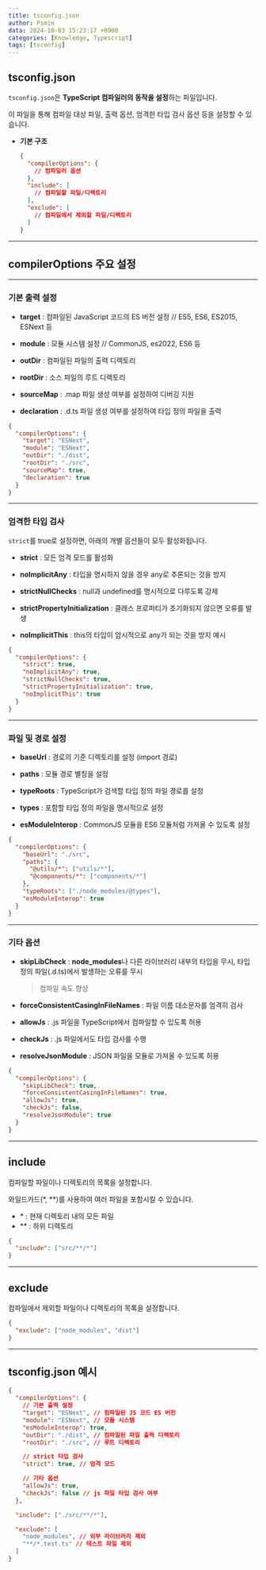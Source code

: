 ```yaml
---
title: tsconfig.json
author: Psmin
data: 2024-10-03 15:23:17 +0900
categories: [Knowledge, Typescript]
tags: [tsconfig]
---
```


## tsconfig.json

`tsconfig.json`은 **TypeScript 컴파일러의 동작을 설정**하는 파일입니다.

이 파일을 통해 컴파일 대상 파일, 출력 옵션, 엄격한 타입 검사 옵션 등을 설정할 수 있습니다.

- **기본 구조**

  ```json
  {
    "compilerOptions": {
      // 컴파일러 옵션
    },
    "include": [
      // 컴파일할 파일/디렉토리
    ],
    "exclude": [
      // 컴파일에서 제외할 파일/디렉토리
    ]
  }
  ```

---

## compilerOptions 주요 설정

---

### 기본 출력 설정

- **target** : 컴파일된 JavaScript 코드의 ES 버전 설정 // ES5, ES6, ES2015, ESNext 등

- **module** : 모듈 시스템 설정 // CommonJS, es2022, ES6 등

- **outDir** : 컴파일된 파일의 출력 디렉토리

- **rootDir** : 소스 파일의 루트 디렉토리

- **sourceMap** : .map 파일 생성 여부를 설정하여 디버깅 지원

- **declaration** : .d.ts 파일 생성 여부를 설정하여 타입 정의 파일을 출력

```json
{
  "compilerOptions": {
    "target": "ESNext",
    "module": "ESNext",
    "outDir": "./dist",
    "rootDir": "./src",
    "sourceMap": true,
    "declaration": true
  }
}
```

---

### 엄격한 타입 검사

`strict`를 true로 설정하면, 아래의 개별 옵션들이 모두 활성화됩니다.

- **strict** : 모든 엄격 모드를 활성화

- **noImplicitAny** : 타입을 명시하지 않을 경우 any로 추론되는 것을 방지

- **strictNullChecks** : null과 undefined를 명시적으로 다루도록 강제

- **strictPropertyInitialization** : 클래스 프로퍼티가 초기화되지 않으면 오류를 발생

- **noImplicitThis** : this의 타입이 암시적으로 any가 되는 것을 방지
  예시

```json
{
  "compilerOptions": {
    "strict": true,
    "noImplicitAny": true,
    "strictNullChecks": true,
    "strictPropertyInitialization": true,
    "noImplicitThis": true
  }
}
```

---

### 파일 및 경로 설정

- **baseUrl** : 경로의 기준 디렉토리를 설정 (import 경로)

- **paths** : 모듈 경로 별칭을 설정

- **typeRoots** : TypeScript가 검색할 타입 정의 파일 경로를 설정

- **types** : 포함할 타입 정의 파일을 명시적으로 설정

- **esModuleInterop** : CommonJS 모듈을 ES6 모듈처럼 가져올 수 있도록 설정

```json
{
  "compilerOptions": {
    "baseUrl": "./src",
    "paths": {
      "@utils/*": ["utils/*"],
      "@components/*": ["components/*"]
    },
    "typeRoots": ["./node_modules/@types"],
    "esModuleInterop": true
  }
}
```

---

### 기타 옵션

- **skipLibCheck** : **node_modules**나 다른 라이브러리 내부의 타입을 무시, 타입 정의 파일(.d.ts)에서 발생하는 오류를 무시

  > 컴파일 속도 향상

- **forceConsistentCasingInFileNames** : 파일 이름 대소문자를 엄격히 검사

- **allowJs** : .js 파일을 TypeScript에서 컴파일할 수 있도록 허용

- **checkJs** : .js 파일에서도 타입 검사를 수행

- **resolveJsonModule** : JSON 파일을 모듈로 가져올 수 있도록 허용

```json
{
  "compilerOptions": {
    "skipLibCheck": true,
    "forceConsistentCasingInFileNames": true,
    "allowJs": true,
    "checkJs": false,
    "resolveJsonModule": true
  }
}
```

---

## include

컴파일할 파일이나 디렉토리의 목록을 설정합니다.

와일드카드(\*, \*\*)를 사용하여 여러 파일을 포함시킬 수 있습니다.

- \* : 현재 디렉토리 내의 모든 파일
- \*\* : 하위 디렉토리

```json
{
  "include": ["src/**/*"]
}
```

---

## exclude

컴파일에서 제외할 파일이나 디렉토리의 목록을 설정합니다.

```json
{
  "exclude": ["node_modules", "dist"]
}
```

---

## tsconfig.json 예시

```json
{
  "compilerOptions": {
    // 기본 출력 설정
    "target": "ESNext", // 컴파일된 JS 코드 ES 버전
    "module": "ESNext", // 모듈 시스템
    "esModuleInterop": true,
    "outDir": "./dist", // 컴파일된 파일 출력 디렉토리
    "rootDir": "./src", // 루트 디렉토리

    // strict 타입 검사
    "strict": true, // 엄격 모드

    // 기타 옵션
    "allowJs": true,
    "checkJs": false // js 파일 타입 검사 여부
  },

  "include": ["./src/**/*"],

  "exclude": [
    "node_modules", // 외부 라이브러리 제외
    "**/*.test.ts" // 테스트 파일 제외
  ]
}
```

